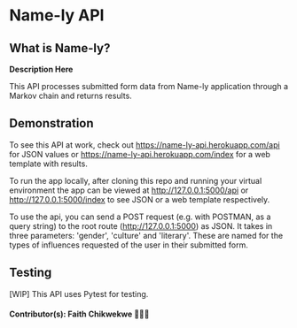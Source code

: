 # Name-ly API

## What is Name-ly?
**Description Here**

This API processes submitted form data from Name-ly application through a Markov chain and returns results.

## Demonstration
To see this API at work, check out https://name-ly-api.herokuapp.com/api for JSON values or https://name-ly-api.herokuapp.com/index for a web template with results.

To run the app locally, after cloning this repo and running your virtual environment the app can be viewed at http://127.0.0.1:5000/api or http://127.0.0.1:5000/index to see JSON or a web template respectively.

To use the api, you can send a POST request (e.g. with POSTMAN, as a query string) to the root route (http://127.0.0.1:5000) as JSON. It takes in three parameters: 'gender', 'culture' and 'literary'. These are named for the types of influences requested of the user in their submitted form.  

## Testing
[WIP] This API uses Pytest for testing.

#### Contributor(s): Faith Chikwekwe 👩🏾‍💻
